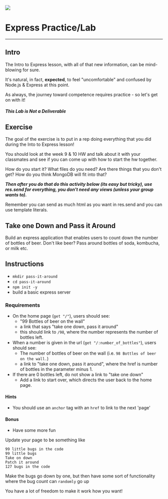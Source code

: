 <img src="https://i.imgur.com/vUOu9NW.jpg">

# Express Practice/Lab 
---

## Intro

The Intro to Express lesson, with all of that new information, can be mind-blowing for sure.

It's natural, in fact, **expected**, to feel "uncomfortable" and confused by Node.js & Express at this point.

As always, the journey toward competence requires practice - so let's get on with it!

##### This Lab is Not a Deliverable

## Exercise

The goal of the exercise is to put in a rep doing everything that you did during the Into to Express lesson!

You should look at the week 9 & 10 HW and talk about it with your classmates and see if you can come up with how to start the hw together.

How do you start it?
What files do you need?
Are there things that you don't get?
How do you think MongoDB will fit into that?

***Then after you do that do this activity below (its easy but tricky), use res.send for everything, you don't need any views (unless your group wants to).***

Remember you can send as much html as you want in res.send and you can use template literals.

## Take one Down and Pass it Around

Build an express application that enables users to count down the number
of bottles of beer. Don't like beer? Pass around bottles of soda, kombucha, or milk etc.

## Instructions

- `mkdir pass-it-around`
- `cd pass-it-around`
- `npm init -y`
- build a basic express server


### Requirements

- On the home page (`get "/"`), users should see:
  - "99 Bottles of beer on the wall"
  - a link that says "take one down, pass it around"
  - this should link to `/98`, where the number represents the number of bottles left.
- When a number is given in the url (`get "/:number_of_bottles"`), users should see:
  - The number of bottles of beer on the wall (i.e. `98 Bottles of beer on the wall.`)
  - a link to "take one down, pass it around", where the href is number of bottles in the parameter minus 1.
- If there are 0 bottles left, do not show a link to "take one down"
  - Add a link to start over, which directs the user back to the home page.

#### Hints
 - You should use an `anchor` tag with an `href` to link to the next 'page'

#### Bonus

- Have some more fun

Update your page to be something like

```
99 little bugs in the code
99 little bugs
Take on down
Patch it around
127 bugs in the code
```

Make the bugs go down by one, but then have some sort of functionality where the bug count can `randomly` go up

You have a lot of freedom to make it work how you want!

